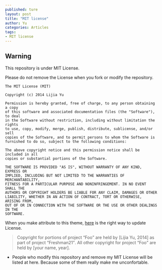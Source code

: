 ```yaml
---
published: ture
layout: post
title: "MIT license"
author: Yu
categories: Articles
tags:
- MIT license
---
```


## Warning 

This repository is under MIT License.

Please do not remove the License when you fork or modify the repository.


~~~
The MIT License (MIT)

Copyright (c) 2014 Lijia Yu

Permission is hereby granted, free of charge, to any person obtaining a copy
of this software and associated documentation files (the "Software"), to deal
in the Software without restriction, including without limitation the rights
to use, copy, modify, merge, publish, distribute, sublicense, and/or sell
copies of the Software, and to permit persons to whom the Software is
furnished to do so, subject to the following conditions:

The above copyright notice and this permission notice shall be included in all
copies or substantial portions of the Software.

THE SOFTWARE IS PROVIDED "AS IS", WITHOUT WARRANTY OF ANY KIND, EXPRESS OR
IMPLIED, INCLUDING BUT NOT LIMITED TO THE WARRANTIES OF MERCHANTABILITY,
FITNESS FOR A PARTICULAR PURPOSE AND NONINFRINGEMENT. IN NO EVENT SHALL THE
AUTHORS OR COPYRIGHT HOLDERS BE LIABLE FOR ANY CLAIM, DAMAGES OR OTHER
LIABILITY, WHETHER IN AN ACTION OF CONTRACT, TORT OR OTHERWISE, ARISING FROM,
OUT OF OR IN CONNECTION WITH THE SOFTWARE OR THE USE OR OTHER DEALINGS IN THE
SOFTWARE.
~~~

When you make attribute to this theme, [here](http://programmers.stackexchange.com/questions/277688/if-i-fork-a-project-on-github-that-is-licensed-under-mit-how-to-i-handle-the-at) is the right way to update License.

>Copyright for portions of project <q>Foo</q> are held by [Lijia Yu, 2014] as part of project <q>Freshman21</q>. 
>All other copyright for project <q>Foo</q> are held by [your name, year].


- People who modify this repository and remove my MIT License will be listed at here. Because some of them really make me unconfortable.


